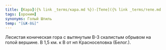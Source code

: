 ```yaml
---
title: [Кара]({% link _terms/кара.md %})-[Тепе]({% link _terms/тепе.md %})
tags: [ороним]
synonyms: Голый Шпиль
temp: "[&Ж-8&]"
---
```


Лесистая коническая гора с вытянутым В-З скалистым обрывом на голой вершине. В
1,5 км. к В от нп Красноселовка (Белог.).
